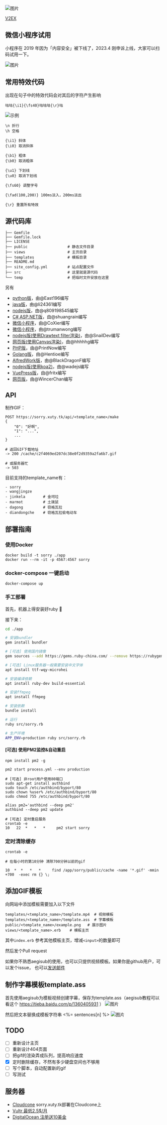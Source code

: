
![图片](https://raw.githubusercontent.com/xtyxtyx/sorry/master/media/1.gif)

[V2EX](https://www.v2ex.com/t/431802)

## 微信小程序试用
小程序在 2019 年因为「内容安全」被下线了，2023.4 刚申诉上线，大家可以扫码试用一下。

![图片](https://github.com/xtyxtyx/sorry/blob/master/media/gh_b404536005f9_258.jpg)


## 常用特效代码
出现在句子中的特效代码会对其后的字符产生影响
```
咕咕{\i1}{\fs40}咕咕咕{\r}咕
```
![示例](https://raw.githubusercontent.com/xtyxtyx/sorry/master/media/2.png)
```
\n 折行
\h 空格

{\i1} 斜体
{\i0} 取消斜体

{\b1} 粗体
{\b0} 取消粗体

{\u1} 下划线
{\u0} 取消下划线

{\fs60} 调整字号

{\fad(100,200)} 100ms淡入，200ms淡出

{\r} 重置所有特效
```
## 源代码库

```
├── Gemfile
├── Gemfile.lock
├── LICENSE
├── public                  # 静态文件目录
├── views                   # 主页目录
├── templates               # 模板目录
├── README.md
├── site_config.yml         # 站点配置文件
├── src                     # 这里就是源代码
└── temp                    # 把临时文件安放在这里
```
另有
- [python版](https://github.com/East196/sorrypy)，由@East196编写
- [java版](https://github.com/li24361/sorryJava)，由@li24361编写
- [nodejs版](https://github.com/q809198545/node-sorry)，由@q809198545编写
- [C# ASP.NET版](https://github.com/shuangrain/SorryNet)，由@shuangrain编写
- [微信小程序](https://github.com/CoXier/iemoji-wechat)，由@CoXier编写
- [微信小程序](https://github.com/trumanwong/remix-mini-program)，由@trumanwong编写
- [nodejs版(使用Drawtext filter渲染)](https://github.com/SnailDev/SnailDev.GifMaker)，由@SnailDev编写
- [网页版(使用Canvas渲染)](https://coding.net/u/hhhhhg/p/wjzGif-JavaScript/git)，由@hhhhhg编写
- [PHP版](https://github.com/PrintNow/php-sorry-gif)，由@PrintNow编写
- [Golang版](https://github.com/Hentioe/sorry-generator)，由@Hentioe编写
- [AlfredWork版](https://github.com/BlackDragonF/AlfredWorkflows)，由@BlackDragonF编写
- [nodejs版(使用koa2)](https://github.com/wadejs/sorry-template)，由@wadejs编写
- [VuePress版](https://github.com/fritx/SorryPress)，由@fritx编写
- [网页版](https://github.com/WincerChan/Meme-generator)，由@WincerChan编写

## API

制作GIF：
```
POST https://sorry.xuty.tk/api/<template_name>/make
{
    "0": "好啊",
    "1": "...",
    ...
}

# 返回GIF下载地址
-> 200 /cache/c2f4069ed207dc38e0f2d9359a2fa6b7.gif

# 或服务器忙
-> 503
```
目前支持的template_name有：
```
- sorry
- wangjingze
- jinkela        # 金坷垃
- marmot         # 土拨鼠
- dagong         # 窃格瓦拉
- diandongche    # 窃格瓦拉偷电动车
```

## 部署指南

### 使用Docker
```
docker build -t sorry ./app
docker run --rm -it -p 4567:4567 sorry
```

### docker-compose 一键启动
```
docker-compose up
```

### 手工部署
首先，机器上得安装好ruby :gem:

接下来：
```bash
cd ./app

# 安装bundler
gem install bundler

# [可选] 使用国内镜像
gem sources --add https://gems.ruby-china.com/ --remove https://rubygems.org/

# [可选] Linux服务器一般需要安装中文字体
apt install ttf-wqy-microhei 

# 安装编译依赖
apt install ruby-dev build-essential

# 安装ffmpeg
apt install ffmpeg

# 安装依赖
bundle install

# 运行
ruby src/sorry.rb

# 生产环境
APP_ENV=production ruby src/sorry.rb

```

#### [可选] 使用PM2监控&自动重启

```
npm install pm2 -g

pm2 start process.yml --env production

# [可选] 非root用户使用80端口
sudo apt-get install authbind
sudo touch /etc/authbind/byport/80
sudo chown %user% /etc/authbind/byport/80
sudo chmod 755 /etc/authbind/byport/80

alias pm2='authbind --deep pm2'
authbind --deep pm2 update

# [可选] 定时重启服务
crontab -e
10   22  *   *   *     pm2 start sorry       
```

### 定时清除缓存
```
crontab -e

# 在每小时的第10分钟 清除700分钟以前的gif

10  *  *   *   *     find /app/sorry/public/cache -name '*.gif' -mmin +700  -exec rm {} \;       
```

## 添加GIF模板
向网站中添加模板需要加入以下文件

```
templates/<template_name>/template.mp4  # 视频模板
templates/<template_name>/template.ass  # 字幕模板
public/<template_name>/example.png   # 展示图片
views/<template_name>.erb    # 模板主页
```

其中`index.erb` 参考其他模板主页，增减`<input>`的数量即可

然后发个Pull request

如果你不熟悉aegisub的使用，也可以只提供视频模板。如果你是github用户，可以发个issue， 也可以[发送邮件](mailto:xty50337@hotmail.com)

## 制作字幕模板template.ass
首先使用aegisub为模板视频创建字幕，保存为template.ass（aegisub教程可以看这个 https://tieba.baidu.com/p/1360405931 ）
![图片](https://raw.githubusercontent.com/xtyxtyx/sorry/master/media/3.png)

然后把文本替换成模板字符串 <%= sentences[n] %>
![图片](https://raw.githubusercontent.com/xtyxtyx/sorry/master/media/4.png)

## TODO

- [ ] 重新设计主页
- [ ] 重新设计404页面
- [ ] 把gif的渲染弄成队列，提高响应速度
- [x] 定时删除缓存，不然有多少硬盘空间也不够用
- [ ] 写个脚本，自动配置新的gif
- [ ] 写测试

## 服务器

- [Cloudcone](https://app.cloudcone.com/?ref=940) sorry.xuty.tk部署在Cloudcone上
- [Vultr 最低2.5$/月](https://www.vultr.com/?ref=7019614)
- [DigitalOcean 注册送10美金](https://m.do.co/c/67a58d6cf3da)
